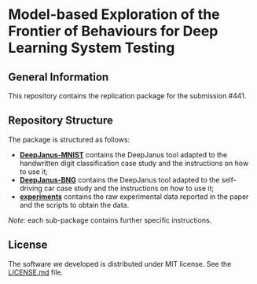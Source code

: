 # Model-based Exploration of the Frontier of Behaviours for Deep Learning System Testing

## General Information ##
This repository contains the replication package for the submission #441.

## Repository Structure ##
The package is structured as follows:

* [__DeepJanus-MNIST__](submissions/submission441/available/DeepJanus-MNIST) contains the DeepJanus tool adapted to the handwritten digit classification case study and the instructions on how to use it;
* [__DeepJanus-BNG__](https://github.com/testingautomated-usi/fse20/tree/master/submissions/available/DeepJanus-BNG) contains the DeepJanus tool adapted to the self-driving car case study and the instructions on how to use it;
* [__experiments__](https://github.com/testingautomated-usi/fse20/tree/master/submissions/available/experiments) contains the raw experimental data reported in the paper and the scripts to obtain the data.

_Note:_ each sub-package contains further specific instructions.

## License ##
The software we developed is distributed under MIT license. See the [LICENSE.md](https://github.com/testingautomated-usi/fse20/blob/master/submissions/available/LICENSE) file.
